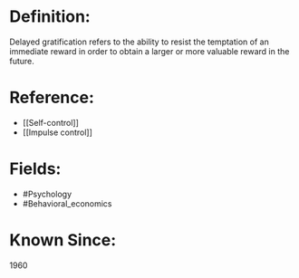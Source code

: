 

# Definition:
Delayed gratification refers to the ability to resist the temptation of an immediate reward in order to obtain a larger or more valuable reward in the future.

# Reference:
- [[Self-control]]
- [[Impulse control]]

# Fields: 
- #Psychology
- #Behavioral_economics

# Known Since:
1960

